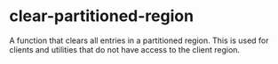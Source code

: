 # clear-partitioned-region
A function that clears all entries in a partitioned region. 
This is used for clients and utilities that do not have access to the client region.
